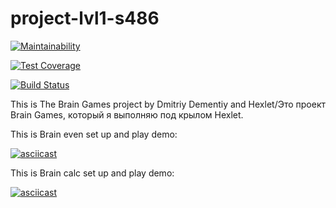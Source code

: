 # project-lvl1-s486

[![Maintainability](https://api.codeclimate.com/v1/badges/a99a88d28ad37a79dbf6/maintainability)](https://codeclimate.com/github/codeclimate/codeclimate/maintainability)

[![Test Coverage](https://api.codeclimate.com/v1/badges/a99a88d28ad37a79dbf6/test_coverage)](https://codeclimate.com/github/codeclimate/codeclimate/test_coverage)

[![Build Status](https://travis-ci.org/MityaDementiy/project-lvl1-s486.svg?branch=master)](https://travis-ci.org/MityaDementiy/project-lvl1-s486)

This is The Brain Games project by Dmitriy Dementiy and Hexlet/Это проект Brain Games, который я выполняю под крылом Hexlet.

This is Brain even set up and play demo:

[![asciicast](https://asciinema.org/a/siTP6A8XSO8yLEQq1gPrdvvqd.svg)](https://asciinema.org/a/siTP6A8XSO8yLEQq1gPrdvvqd)

This is Brain calc set up and play demo:

[![asciicast](https://asciinema.org/a/ejqVPMn85Sm9XmMp7HBh6axrK.svg)](https://asciinema.org/a/ejqVPMn85Sm9XmMp7HBh6axrK)
